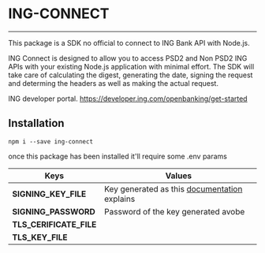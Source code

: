 # ING-CONNECT
___

This package is a SDK no official to connect to ING Bank API with Node.js.

ING Connect is designed to allow you to access PSD2 and Non PSD2 ING APIs with your existing Node.js application with minimal effort. The SDK will take care of calculating the digest, generating the date, signing the request and determing the headers as well as making the actual request.

ING developer portal. https://developer.ing.com/openbanking/get-started

## Installation

`npm i --save ing-connect`

once this package has been installed it'll require some .env params

| Keys | Values |
|------|--------|
|**SIGNING_KEY_FILE**| Key generated as this [documentation](https://developer.ing.com/api-marketplace/marketplace/2d00fd5f-88cd-4416-bbca-f309ebb03bfe/documentation#step-2-generate-and-upload-the-certificates) explains|
|**SIGNING_PASSWORD**| Password of the key generated avobe|
|**TLS_CERIFICATE_FILE**||
|**TLS_KEY_FILE**||

